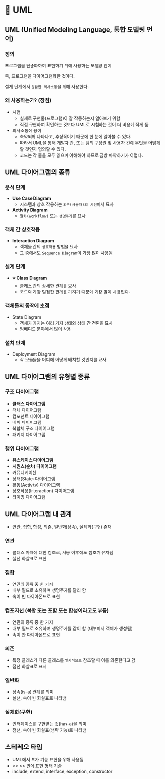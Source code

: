 # 📝 UML

## UML (Unified Modeling Language, 통합 모델링 언어)

### 정의

프로그램을 단순화하여 표현하기 위해 사용하는 모델링 언어

즉, 프로그램을 다이어그램화한 것이다.

설계 단계에서 `원활한 의사소통`을 위해 사용한다.

### 왜 사용하는가? (장점)

- 시험
    - 실제로 구현물(프로그램)이 잘 작동하는지 알아보기 위함
    - 직접 구현하여 확인하는 것보다 UML로 시험하는 것이 더 비용이 적게 듦
- 의사소통에 용이
    - 축약되어 나타나고, 추상적이기 때문에 한 눈에 알아볼 수 있다.
    - 따라서 UML을 통해 개발자 간, 또는 팀의 구성원 및 사용자 간에 무엇을 어떻게 할 것인지 협의할 수 있다.
    - 코드는 각 줄을 모두 읽으며 이해해야 하므로 금방 파악하기가 어렵다.

## UML 다이어그램의 종류

### 분석 단계

- **Use Case Diagram**
    - 시스템과 상호 작용하는 `외부(사용자)의 시선`에서 묘사
- **Activity Diagram**
    - `절차(workflow)` 또는 `생명주기`를 묘사

### 객체 간 상호작용

- **Interaction Diagram**
    - 객체들 간의 `상호작용` 방법을 묘사
    - 그 중에서도 `Sequence Diagram`이 가장 많이 사용됨

### 설계 단계

- **⭐ Class Diagram**
    - 클래스 간의 상세한 관계를 묘사
    - 코드와 가장 밀접한 관계를 가지기 때문에 가장 많이 사용된다.

### 객체들의 동작에 초점

- State Diagram
    - 객체가 가지는 여러 가지 상태와 상태 간 전환을 묘사
    - 임베디드 분야에서 많이 사용

### 설치 단계

- Deployment Diagram
    - 각 모듈들을 어디에 어떻게 배치할 것인지를 묘사

## UML 다이어그램의 유형별 종류

### 구조 다이어그램

- **클래스 다이어그램**
- 객체 다이어그램
- 컴포넌트 다이어그램
- 배치 다이어그램
- 복합체 구조 다이어그램
- 패키지 다이어그램

### 행위 다이어그램

- **유스케이스 다이어그램**
- **시퀀스(순차) 다이어그램**
- 커뮤니케이션
- 상태(State) 다이어그램
- 활동(Activity) 다이어그램
- 상호작용(Interaction) 다이어그램
- 타이밍 다이어그램

## UML 다이어그램 내 관계

- 연관, 집합, 합성, 의존, 일반화(상속), 실체화(구현) 존재

### 연관

- 클래스 자체에 대한 참조로, 사용 이후에도 참조가 유지됨
- 실선 화살표로 표현

### 집합

- 연관의 종류 중 한 가지
- 내부 필드로 소유하며 생명주기를 달리 함
- 속이 빈 다이아몬드로 표현

### 컴포지션 (복합 또는 포함 또는 합성이라고도 부름)

- 연관의 종류 중 한 가지
- 내부 필드로 소유하며 생명주기를 같이 함 (내부에서 객체가 생성됨)
- 속이 찬 다이아몬드로 표현

### 의존

- 특정 클래스가 다른 클래스를 `일시적으로` 참조할 때 이를 의존한다고 함
- 점선 화살표로 표시

### 일반화

- 상속(is-a) 관계를 의미
- 실선, 속이 빈 화살표로 나타냄

### 실체화(구현)

- 인터페이스를 구현받는 것(has-a)을 의미
- 점선, 속이 빈 화살표(생략 가능)로 나타냄

## 스테레오 타입

- UML에서 부가 기능 표현을 위해 사용됨
- << >> 안에 표현 형태 기술
- include, extend, interface, exception, constructor
